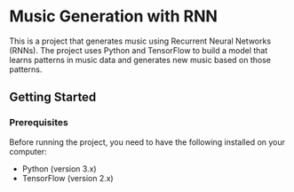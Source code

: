 # Music Generation with RNN

This is a project that generates music using Recurrent Neural Networks (RNNs). The project uses Python and TensorFlow to build a model that learns patterns in music data and generates new music based on those patterns.

## Getting Started

### Prerequisites

Before running the project, you need to have the following installed on your computer:

- Python (version 3.x)
- TensorFlow (version 2.x)
